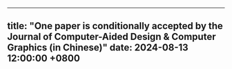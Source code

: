 
---
title: "One paper is conditionally accepted by the Journal of Computer-Aided Design & Computer Graphics (in Chinese)"
date: 2024-08-13 12:00:00 +0800
---